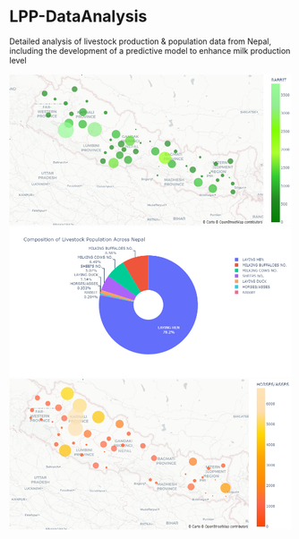 # LPP-DataAnalysis
Detailed analysis of livestock production &amp; population data from Nepal, including the development of a predictive model to enhance milk production level
<br><br>
![](/img/7.png)
![](img/2.png)
![](img/6.png)
